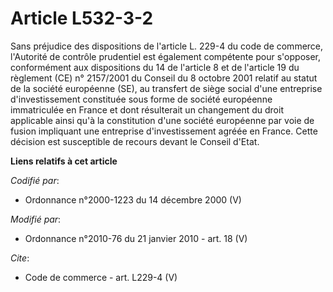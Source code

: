 # Article L532-3-2

Sans préjudice des dispositions de l'article L. 229-4 du code de commerce, l'Autorité de contrôle prudentiel est également
compétente pour s'opposer, conformément aux dispositions du 14 de l'article 8 et de l'article 19 du règlement (CE) n°
2157/2001 du Conseil du 8 octobre 2001 relatif au statut de la société européenne (SE), au transfert de siège social d'une
entreprise d'investissement constituée sous forme de société européenne immatriculée en France et dont résulterait un
changement du droit applicable ainsi qu'à la constitution d'une société européenne par voie de fusion impliquant une
entreprise d'investissement agréée en France. Cette décision est susceptible de recours devant le Conseil d'Etat.

**Liens relatifs à cet article**

_Codifié par_:

  - Ordonnance n°2000-1223 du 14 décembre 2000 (V)

_Modifié par_:

  - Ordonnance n°2010-76 du 21 janvier 2010 - art. 18 (V)

_Cite_:

  - Code de commerce - art. L229-4 (V)
